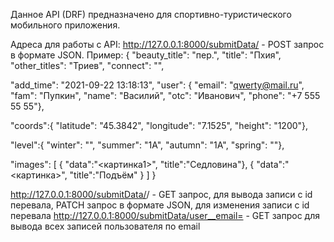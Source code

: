 Данное API (DRF) предназначено для спортивно-туристического мобильного приложения.

Адреса для работы с API:
http://127.0.0.1:8000/submitData/ - POST запрос в формате JSON. 
Пример:
{
  "beauty_title": "пер.",
  "title": "Пхия",
  "other_titles": "Триев",
  "connect": "",
 
  "add_time": "2021-09-22 13:18:13",
  "user": {
    "email": "qwerty@mail.ru",
    "fam": "Пупкин",
	"name": "Василий",
    "otc": "Иванович",
    "phone": "+7 555 55 55"}, 
 
  "coords":{
    "latitude": "45.3842",
    "longitude": "7.1525",
    "height": "1200"},
 
  "level":{
        "winter": "", 
        "summer": "1А",
        "autumn": "1А",
        "spring": ""},
 
"images": [
    {
        "data":"<картинка1>", 
        "title":"Седловина"}, 
    {
        "data":"<картинка>", 
        "title":"Подъём"
    }
    ]
}

http://127.0.0.1:8000/submitData/<id>/ - GET запрос, для вывода записи с id перевала, PATCH запрос в формате JSON, для изменения записи с id перевала
http://127.0.0.1:8000/submitData/user__email=<email> - GET запрос для вывода всех записей пользователя по email
